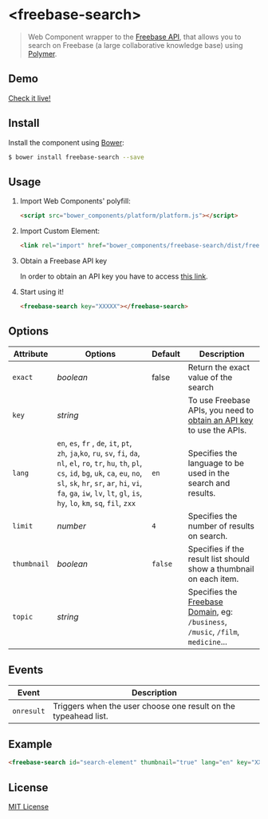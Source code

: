 # &lt;freebase-search&gt;

> Web Component wrapper to the [Freebase API](https://developers.google.com/freebase/), that allows you to search on Freebase (a large collaborative knowledge base) using [Polymer](http://www.polymer-project.org/).

## Demo

[Check it live!](http://cesarwbr.github.io/freebase-search/)

## Install

Install the component using [Bower](http://bower.io/):

```sh
$ bower install freebase-search --save
```

## Usage

1. Import Web Components' polyfill:

    ```html
    <script src="bower_components/platform/platform.js"></script>
    ```

2. Import Custom Element:

    ```html
    <link rel="import" href="bower_components/freebase-search/dist/freebase-search.html">
    ```

3. Obtain a Freebase API key

    In order to obtain an API key you have to access [this link](https://code.google.com/apis/console).

4. Start using it!

    ```html
    <freebase-search key="XXXXX"></freebase-search>
    ```

## Options

Attribute  | Options        | Default             | Description
---        | ---            | ---                 | ---
`exact`    | *boolean*      | false               | Return the exact value of the search
`key`      | *string*       |                     | To use Freebase APIs, you need to [obtain an API key](https://code.google.com/apis/console) to use the APIs.
`lang`     | `en`, `es`, `fr` , `de`, `it`, `pt`, `zh`, `ja`,`ko`, `ru`, `sv`, `fi`, `da`, `nl`, `el`, `ro`, `tr`, `hu`, `th`, `pl`, `cs`, `id`, `bg`, `uk`, `ca`, `eu`, `no`, `sl`, `sk`, `hr`, `sr`, `ar`, `hi`, `vi`, `fa`, `ga`, `iw`, `lv`, `lt`, `gl`, `is`, `hy`, `lo`, `km`, `sq`, `fil`, `zxx`    | `en`    | Specifies the language to be used in the search and results.
`limit`    | *number*       | `4`                 | Specifies the number of results on search.
`thumbnail`| *boolean*      | `false`             | Specifies if the result list should show a thumbnail on each item.
`topic`    | *string*       |                     | Specifies the [Freebase Domain](https://developers.google.com/freebase/guide/basic_concepts#domains), eg: `/business`, `/music`, `/film`, `medicine`...


## Events

Event      | Description
---        | ---
`onresult` | Triggers when the user choose one result on the typeahead list.

## Example

```html
<freebase-search id="search-element" thumbnail="true" lang="en" key="XXXXX"></freebase-search>
```

## License

[MIT License](http://opensource.org/licenses/MIT)
